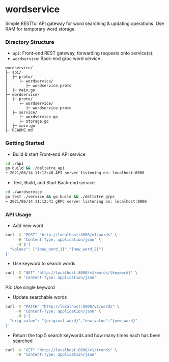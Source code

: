 # wordservice
Simple RESTful API gateway for word searching & updating operations. Use RAM for temporary word storage.

### Directory Structure

- `api`: Front-end REST gateway, forwarding requests onto service(s).
- `wordservice`: Back-end grpc word service.

```
wordservice/
├─ api/
│  ├─ proto/
│     ├─ wordservice/
│        ├─ wordservice.proto
│  ├─ main.go
├─ wordservice/
│  ├─ proto/
│     ├─ wordservice/
│        ├─ wordservice.proto
│  ├─ service/
│     ├─ wordservice.go
│     ├─ storage.go
│  ├─ main.go
├─ README.md
```

### Getting Started

- Build & start Front-end API service
```bash
cd ./api
go build && ./deltatre_api
➜ 2021/06/14 11:12:40 API server listening on: localhost:8000
```

- Test, Build, and Start Back-end service
```bash
cd ./wordservice
go test ./service && go build && ./deltatre_grpc
➜ 2021/06/14 11:12:41 gRPC server listening on: localhost:9000
```

### API Usage

- Add new word
```bash
curl -X "POST" "http://localhost:8000/v1/words" \
     -H 'Content-Type: application/json' \
     -d $'{
  "values": ["{new_word_1}","{new_word_2}"]
}'
```

- Use keyword to search words
```bash
curl -X "GET" "http://localhost:8000/v1/words/{keyword}" \
     -H 'Content-Type: application/json'
```
PS: Use single keyword

- Update searchable words
```bash
curl -X "PATCH" "http://localhost:8000/v1/words" \
     -H 'Content-Type: application/json' \
     -d $'{
  "orig_value": "{original_word}","new_value":"{new_word}"
}'
```

- Return the top 5 search keywords and how many times each has been searched
```bash
curl -X "GET" "http://localhost:8000/v1/trends" \
     -H 'Content-Type: application/json'
```
